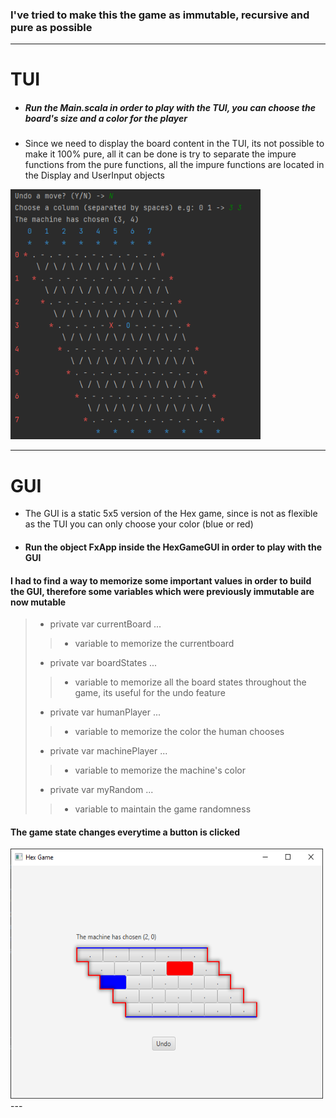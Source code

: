 ### I've tried to make this the game as immutable, recursive and pure as possible

---
# TUI
- ##### Run the Main.scala in order to play with the TUI, you can choose the board's size and a color for the player
- Since we need to display the board content in the TUI, its not possible to make it 100% pure, all it can be done is try to separate the impure functions from the pure functions, all the impure functions are located in the Display and UserInput objects

<img src="screenshots/tui.png" width="400" height="400" alt="TUI">

---

# GUI
- The GUI is a static 5x5 version of the Hex game, since is not as flexible as the TUI you can only choose your color (blue or red) 
- #### Run the object FxApp inside the HexGameGUI in order to play with the GUI

#### I had to find a way to memorize some important values in order to build the GUI, therefore some variables which were previously immutable are now mutable
> - private var currentBoard ... 
> > - variable to memorize the currentboard
> 
> - private var boardStates ...
> > - variable to memorize all the board states throughout the game, its useful for the undo feature 
> 
> - private var humanPlayer ...
> > - variable to memorize the color the human chooses
> 
> - private var machinePlayer ...
> > - variable to memorize the machine's color
> 
> - private var myRandom ...
> > - variable to maintain the game randomness
> > 

#### The game state changes everytime a button is clicked

<img src="screenshots/gui.png" width="500" height="400" alt="GUI">
---


